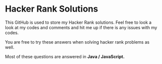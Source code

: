 <h1>Hacker Rank Solutions</h1> <p>This GitHub is used to store my Hacker Rank solutions. Feel free to look a look at my codes and comments and hit me up if there is any issues with my codes. </p> <p>You are free to try these answers when solving hacker rank problems as well. </p> <p>Most of these questions are answered in <strong>Java / JavaScript.</strong></p>
